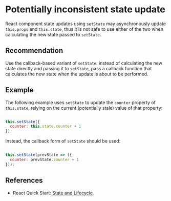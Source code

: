 # Potentially inconsistent state update
React component state updates using `setState` may asynchronously update `this.props` and `this.state`, thus it is not safe to use either of the two when calculating the new state passed to `setState`.


## Recommendation
Use the callback-based variant of `setState`: instead of calculating the new state directly and passing it to `setState`, pass a callback function that calculates the new state when the update is about to be performed.


## Example
The following example uses `setState` to update the `counter` property of `this.state`, relying on the current (potentially stale) value of that property:

```javascript

this.setState({
  counter: this.state.counter + 1
});

```
Instead, the callback form of `setState` should be used:

```javascript

this.setState(prevState => ({
  counter: prevState.counter + 1
}));

```

## References
* React Quick Start: [State and Lifecycle](https://facebook.github.io/react/docs/state-and-lifecycle.html).
